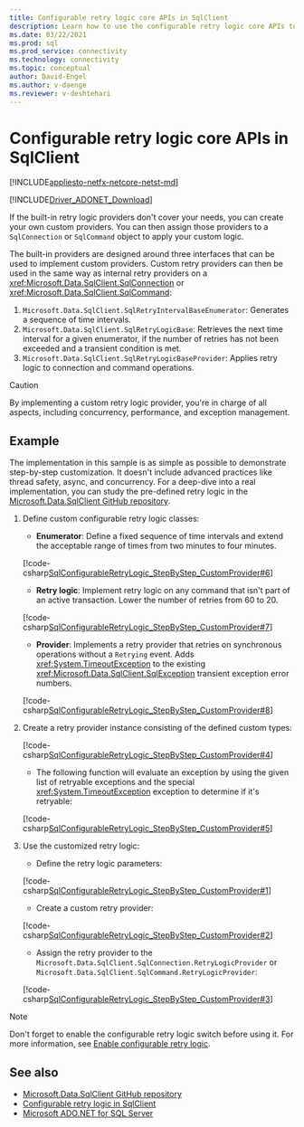 ```yaml
---
title: Configurable retry logic core APIs in SqlClient
description: Learn how to use the configurable retry logic core APIs to implement custom retry logic in your application with Microsoft.Data.SqlClient.
ms.date: 03/22/2021
ms.prod: sql
ms.prod_service: connectivity
ms.technology: connectivity
ms.topic: conceptual
author: David-Engel
ms.author: v-daenge
ms.reviewer: v-deshtehari
---
```

# Configurable retry logic core APIs in SqlClient

[!INCLUDE[appliesto-netfx-netcore-netst-md](../../includes/appliesto-netfx-netcore-netst-md.md)]

[!INCLUDE[Driver_ADONET_Download](../../includes/driver_adonet_download.md)]

If the built-in retry logic providers don't cover your needs, you can create your own custom providers. You can then assign those providers to a `SqlConnection` or `SqlCommand` object to apply your custom logic.

The built-in providers are designed around three interfaces that can be used to implement custom providers. Custom retry providers can then be used in the same way as internal retry providers on a <xref:Microsoft.Data.SqlClient.SqlConnection> or <xref:Microsoft.Data.SqlClient.SqlCommand>:

1. `Microsoft.Data.SqlClient.SqlRetryIntervalBaseEnumerator`: Generates a sequence of time intervals.
2. `Microsoft.Data.SqlClient.SqlRetryLogicBase`: Retrieves the next time interval for a given enumerator, if the number of retries has not been exceeded and a transient condition is met.
3. `Microsoft.Data.SqlClient.SqlRetryLogicBaseProvider`: Applies retry logic to connection and command operations.

> [!CAUTION]
> By implementing a custom retry logic provider, you're in charge of all aspects, including concurrency, performance, and exception management.

## Example

The implementation in this sample is as simple as possible to demonstrate step-by-step customization. It doesn't include advanced practices like thread safety, async, and concurrency. For a deep-dive into a real implementation, you can study the pre-defined retry logic in the [Microsoft.Data.SqlClient GitHub repository](https://github.com/dotnet/SqlClient/).

1. Define custom configurable retry logic classes:

    - **Enumerator**: Define a fixed sequence of time intervals and extend the acceptable range of times from two minutes to four minutes.

    [!code-csharp[SqlConfigurableRetryLogic_StepByStep_CustomProvider#6](~/../sqlclient/doc/samples/SqlConfigurableRetryLogic_StepByStep_CustomProvider.cs#6)]

    - **Retry logic**: Implement retry logic on any command that isn't part of an active transaction. Lower the number of retries from 60 to 20.

    [!code-csharp[SqlConfigurableRetryLogic_StepByStep_CustomProvider#7](~/../sqlclient/doc/samples/SqlConfigurableRetryLogic_StepByStep_CustomProvider.cs#7)]

    - **Provider**: Implements a retry provider that retries on synchronous operations without a `Retrying` event. Adds <xref:System.TimeoutException> to the existing <xref:Microsoft.Data.SqlClient.SqlException> transient exception error numbers.

    [!code-csharp[SqlConfigurableRetryLogic_StepByStep_CustomProvider#8](~/../sqlclient/doc/samples/SqlConfigurableRetryLogic_StepByStep_CustomProvider.cs#8)]

2. Create a retry provider instance consisting of the defined custom types:

    [!code-csharp[SqlConfigurableRetryLogic_StepByStep_CustomProvider#4](~/../sqlclient/doc/samples/SqlConfigurableRetryLogic_StepByStep_CustomProvider.cs#4)]

    - The following function will evaluate an exception by using the given list of retryable exceptions and the special <xref:System.TimeoutException> exception to determine if it's retryable:

    [!code-csharp[SqlConfigurableRetryLogic_StepByStep_CustomProvider#5](~/../sqlclient/doc/samples/SqlConfigurableRetryLogic_StepByStep_CustomProvider.cs#5)]

3. Use the customized retry logic:

    - Define the retry logic parameters:

    [!code-csharp[SqlConfigurableRetryLogic_StepByStep_CustomProvider#1](~/../sqlclient/doc/samples/SqlConfigurableRetryLogic_StepByStep_CustomProvider.cs#1)]

    - Create a custom retry provider:

    [!code-csharp[SqlConfigurableRetryLogic_StepByStep_CustomProvider#2](~/../sqlclient/doc/samples/SqlConfigurableRetryLogic_StepByStep_CustomProvider.cs#2)]

    - Assign the retry provider to the `Microsoft.Data.SqlClient.SqlConnection.RetryLogicProvider` or `Microsoft.Data.SqlClient.SqlCommand.RetryLogicProvider`:

    [!code-csharp[SqlConfigurableRetryLogic_StepByStep_CustomProvider#3](~/../sqlclient/doc/samples/SqlConfigurableRetryLogic_StepByStep_CustomProvider.cs#3)]

> [!NOTE]
> Don't forget to enable the configurable retry logic switch before using it. For more information, see [Enable configurable retry logic](appcontext-switches.md#enable-configurable-retry-logic).

## See also

- [Microsoft.Data.SqlClient GitHub repository](https://github.com/dotnet/SqlClient/)
- [Configurable retry logic in SqlClient](configurable-retry-logic.md)
- [Microsoft ADO.NET for SQL Server](microsoft-ado-net-sql-server.md)
